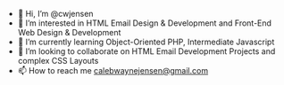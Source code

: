 - 👋 Hi, I’m @cwjensen
- 👀 I’m interested in HTML Email Design & Development and Front-End Web Design & Development
- 🌱 I’m currently learning Object-Oriented PHP, Intermediate Javascript
- 💞️ I’m looking to collaborate on HTML Email Development Projects and complex CSS Layouts
- 📫 How to reach me calebwaynejensen@gmail.com
